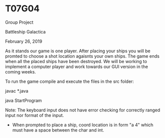 # T07G04
Group Project

Battleship Galactica

February 26, 2019

As it stands our game is one player. After placing your ships you will be promted to choose a shot location agaisnts your own ships. The game ends when all the placed ships have been destroyed. We will be working to implement a computer player and work towards our GUI version in the coming weeks.

To run the game compile and execute the files in the src folder:

  javac *.java
  
  java StartProgram

Note: The keyboard input does not have error checking for correctly ranged input nor format of the input.
  - When prompted to place a ship, coord location is in form "a 4" which must have a space between the char and int.
  
